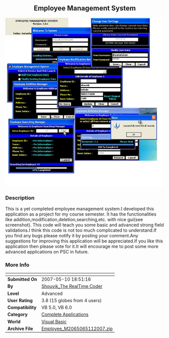 ﻿<div align="center">

## Employee Management System

<img src="PIC200751106444035.JPG">
</div>

### Description

This is a yet completed employee management system.I developed this application as a project for my course semester. It has the functionalities like addition,modification,deletion,searching,etc. with nice gui(see screenshot). This code will teach you some basic and advanced strong field validations.I think this code is not too much complicated to understand.If you find any bugs please notify it by posting your comment.Any suggestions for improving this application will be appreciated.If you like this application then please vote for it.It will encourage me to post some more advanced applications on PSC in future.
 
### More Info
 


<span>             |<span>
---                |---
**Submitted On**   |2007-05-10 18:51:16
**By**             |[Shouvik\_The RealTime Coder](https://github.com/Planet-Source-Code/PSCIndex/blob/master/ByAuthor/shouvik-the-realtime-coder.md)
**Level**          |Advanced
**User Rating**    |3.8 (15 globes from 4 users)
**Compatibility**  |VB 5\.0, VB 6\.0
**Category**       |[Complete Applications](https://github.com/Planet-Source-Code/PSCIndex/blob/master/ByCategory/complete-applications__1-27.md)
**World**          |[Visual Basic](https://github.com/Planet-Source-Code/PSCIndex/blob/master/ByWorld/visual-basic.md)
**Archive File**   |[Employee\_M2065065112007\.zip](https://github.com/Planet-Source-Code/shouvik-the-realtime-coder-employee-management-system__1-68562/archive/master.zip)








